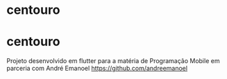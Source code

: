# centouro

# centouro

Projeto desenvolvido em flutter para a matéria de Programação Mobile em parceria com André Emanoel https://github.com/andreemanoel

